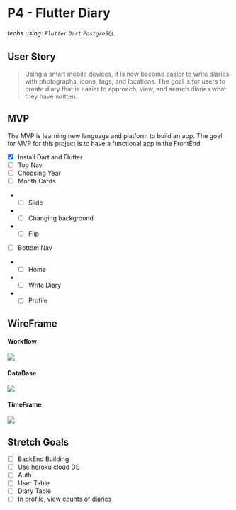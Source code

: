 # P4 - Flutter Diary

###### techs using: `Flutter` `Dart` `PostgreSQL`


## User Story
> Using a smart mobile devices, it is now become easier to write diaries with photographs, icons, tags, and locations. The goal is for users to create diary that is easier to approach, view, and search diaries what they have written.


## MVP

The MVP is learning new language and platform to build an app. The goal for MVP for this project is to have a functional app in the FrontEnd

- [x] Install Dart and Flutter
- [ ] Top Nav
- [ ] Choosing Year
- [ ] Month Cards
- - [ ] Slide
- - [ ] Changing background
- - [ ] Flip 
- [ ] Bottom Nav
- - [ ] Home
- - [ ] Write Diary
- - [ ] Profile

## WireFrame
#### Workflow
![](https://i.imgur.com/vHDdclm.png)

#### DataBase
![](https://i.imgur.com/p7lp6bQ.png)


#### TimeFrame
![](https://i.imgur.com/Z2JYLtw.png)



## Stretch Goals

- [ ] BackEnd Building
- [ ] Use heroku cloud DB
- [ ] Auth
- [ ] User Table 
- [ ] Diary Table
- [ ] In profile, view counts of diaries
